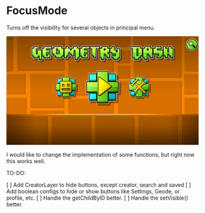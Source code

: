 # FocusMode

Turns off the visibility for several objects in principal menu.

![SampleImg](./resources/example.png "Example")

I would like to change the implementation of some functions, but right now this works well.

TO-DO:

[ ] Add CreatorLayer to hide buttons, except creator, search and saved
[ ] Add boolean configs to hide or show buttons like Settings, Geode, or profile, etc.
[ ] Handle the getChildByID better.
[ ] Handle the setVisible() better.